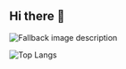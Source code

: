 
## Hi there 👋
<picture>
  <source media="(prefers-color-scheme: dark)" srcset="dark-mode-image.png">
  <source media="(prefers-color-scheme: light)" srcset="light-mode-image.png">
  <img alt="Fallback image description" src="default-image.png">
</picture>



![Top Langs](https://github-readme-stats.vercel.app/api/top-langs/?username=SNikitaSergeevic&hide_progress=false&theme=dark)


<!--
**SNikitaSergeevic/SNikitaSergeevic** is a ✨ _special_ ✨ repository because its `README.md` (this file) appears on your GitHub profile.

Here are some ideas to get you started:

- 🔭 I’m currently working on

- 🌱 I’m currently learning ...
- 👯 I’m looking to collaborate on ...
- 🤔 I’m looking for help with ...
- 💬 Ask me about ...
- 📫 How to reach me: ...
- 😄 Pronouns: ...
- ⚡ Fun fact: ...
-->
